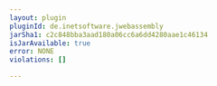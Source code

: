 ```yaml
---
layout: plugin
pluginId: de.inetsoftware.jwebassembly
jarSha1: c2c848bba3aad180a06cc6a6dd4280aae1c46134
isJarAvailable: true
error: NONE
violations: []

---
```

